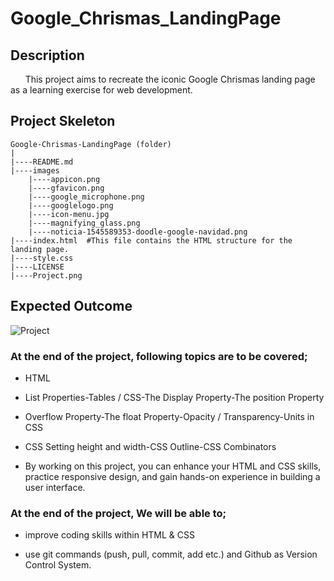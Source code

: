 # Google_Chrismas_LandingPage

## Description

&nbsp;&nbsp;&nbsp;&nbsp;&nbsp;&nbsp;This project aims to recreate the iconic Google Chrismas landing page as a learning exercise for web development.

## Project Skeleton

```
Google-Chrismas-LandingPage (folder)
|
|----README.md
|----images
    |----appicon.png
    |----gfavicon.png
	|----google_microphone.png
	|----googlelogo.png
	|----icon-menu.jpg
	|----magnifying_glass.png
    |----noticia-1545589353-doodle-google-navidad.png
|----index.html  #This file contains the HTML structure for the landing page.
|----style.css
|----LICENSE
|----Project.png
```

## Expected Outcome

![Project](https://github.com/omrfrkcpr/Google_Chrismas_LandingPage/assets/77440899/f6fc6294-c6be-4002-812a-f23549e22de0)

### At the end of the project, following topics are to be covered;

- HTML

- List Properties-Tables / CSS-The Display Property-The position Property

- Overflow Property-The float Property-Opacity / Transparency-Units in CSS

- CSS Setting height and width-CSS Outline-CSS Combinators

- By working on this project, you can enhance your HTML and CSS skills, practice responsive design, and gain hands-on experience in building a user interface.

### At the end of the project, We will be able to;

- improve coding skills within HTML & CSS

- use git commands (push, pull, commit, add etc.) and Github as Version Control System.
